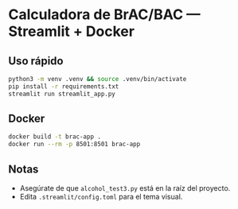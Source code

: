 # Calculadora de BrAC/BAC — Streamlit + Docker

## Uso rápido
```bash
python3 -m venv .venv && source .venv/bin/activate
pip install -r requirements.txt
streamlit run streamlit_app.py
```

## Docker
```bash
docker build -t brac-app .
docker run --rm -p 8501:8501 brac-app
```

## Notas
- Asegúrate de que `alcohol_test3.py` está en la raíz del proyecto.
- Edita `.streamlit/config.toml` para el tema visual.
